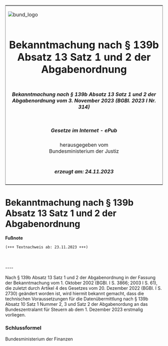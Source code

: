 <span id="DECKBLATT.html"></span>

<table border="0" frame="border" width="100%">

<tr valign="top">

<td align="left">

![bund\_logo](BfJ_2021_Web_de_de.gif)

</td>

<td align="right">

 

</td>

</tr>

<tr align="center" valign="middle">

<td colspan="2">

# Bekanntmachung nach § 139b Absatz 13 Satz 1 und 2 der Abgabenordnung

</td>

</tr>

<tr align="center" valign="middle">

<td colspan="2">

##### Bekanntmachung nach § 139b Absatz 13 Satz 1 und 2 der Abgabenordnung vom 3. November 2023 (BGBl. 2023 I Nr. 314)

</td>

</tr>

<tr align="center" valign="middle">

<td colspan="2">

  
  

##### Gesetze im Internet - ePub  
  
herausgegeben vom  
Bundesministerium der Justiz

</td>

</tr>

<tr align="center" valign="bottom">

<td colspan="2">

  
  

##### erzeugt am: 24.11.2023

</td>

</tr>

</table>

<span id="BJNR13A0A0023.html"></span>

# Bekanntmachung nach § 139b Absatz 13 Satz 1 und 2 der Abgabenordnung

<div>

  
**Fußnote**

<div class="jnhtml">

<div>

<div class="jurAbsatz">

  

``` 
(+++ Textnachweis ab: 23.11.2023 +++)

 
```

</div>

</div>

</div>

</div>

<span id="BJNR13A0A0023BJNE000100000.html"></span>

###   
\----

<div>

<div class="jnhtml">

<div>

<div class="jurAbsatz">

Nach § 139b Absatz 13 Satz 1 und 2 der Abgabenordnung in der Fassung der
Bekanntmachung vom 1. Oktober 2002 (BGBl. I S. 3866; 2003 I S. 61), die
zuletzt durch Artikel 4 des Gesetzes vom 20. Dezember 2022 (BGBl. I S.
2730) geändert worden ist, wird hiermit bekannt gemacht, dass die
technischen Voraussetzungen für die Datenübermittlung nach § 139b Absatz
10 Satz 1 Nummer 2, 3 und Satz 2 der Abgabenordung an das
Bundeszentralamt für Steuern ab dem 1. Dezember 2023 erstmalig
vorliegen.

</div>

</div>

</div>

</div>

<span id="BJNR13A0A0023BJNE000200000.html"></span>

### Schlussformel  

<div>

<div class="jnhtml">

<div>

<div class="jurAbsatz">

<span class="SP">Bundesministerium der Finanzen</span>

</div>

</div>

</div>

</div>
